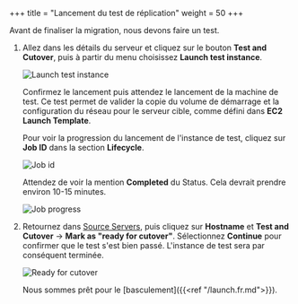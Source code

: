 +++
title = "Lancement du test de réplication"
weight = 50
+++

Avant de finaliser la migration, nous devons faire un test. 

1. Allez dans les détails du serveur et cliquez sur le bouton **Test and Cutover**, puis à partir du menu choisissez **Launch test instance**.

    ![Launch test instance](/app_mig_serv/launch_test_instance.en.png)

    Confirmez le lancement puis attendez le lancement de la machine de test. Ce test permet de valider la copie du volume de démarrage et la configuration du réseau pour le serveur cible, comme défini dans **EC2 Launch Template**.

    Pour voir la progression du lancement de l'instance de test, cliquez sur **Job ID** dans la section **Lifecycle**.

    ![Job id](/app_mig_serv/testing_job_id.en.png)

    Attendez de voir la mention **Completed** du Status. Cela devrait prendre environ 10-15 minutes.

    ![Job progress](/app_mig_serv/testing_job_details.en.png)

2. Retournez dans <a href="https://us-west-2.console.aws.amazon.com/mgn/home?region=us-west-2#/sourceServers" target="_blank" rel="noopener noreferrer">Source Servers</a>, puis cliquez sur **Hostname** et **Test and Cutover** -> **Mark as "ready for cutover"**. Sélectionnez **Continue** pour confirmer que le test s'est bien passé. L'instance de test sera par conséquent terminée.

    ![Ready for cutover](/app_mig_serv/ready_for_cutover.en.png)

    Nous sommes prêt pour le [basculement]({{<ref "/launch.fr.md">}}).
